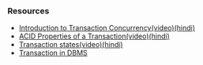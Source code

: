 ### Resources
- [Introduction to Transaction Concurrency(video)(hindi)](https://youtu.be/t5hsV9lC1rU)
- [ACID Properties of a Transaction(video)(hindi)](https://youtu.be/-GS0OxFJsYQ)
- [Transaction states(video)(hindi)](https://youtu.be/ObwYFVLB_VI)
- [Transaction in DBMS](https://www.tutorialspoint.com/dbms/dbms_transaction.htm)
